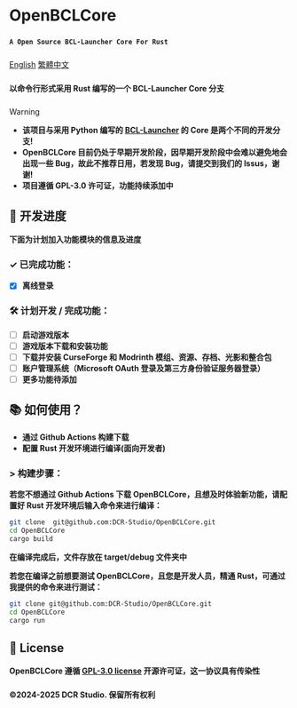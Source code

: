 # **OpenBCLCore**
#####
**```A Open Source BCL-Launcher Core For Rust```**
#####
[English](README.md)
[繁體中文](README_ZH_TW.md)
#####
**以命令行形式采用 Rust 编写的一个 BCL-Launcher Core 分支**
#####

> [!WARNING]
> * **该项目与采用 Python 编写的 [BCL-Launcher](https://github.com/DCR-Studio/BCL-Launcher) 的 Core 是两个不同的开发分支!**
> * **OpenBCLCore 目前仍处于早期开发阶段，因早期开发阶段中会难以避免地会出现一些 Bug，故此不推荐日用，若发现 Bug，请提交到我们的 Issus，谢谢!**
> * **项目遵循 GPL-3.0 许可证，功能持续添加中**

#####

## **📆 开发进度**
**下面为计划加入功能模块的信息及进度**

#####

### **✓ 已完成功能：**

* [x] **离线登录**

### **🛠️ 计划开发 / 完成功能：**

* [ ] **启动游戏版本**
* [ ] **游戏版本下载和安装功能**
* [ ] **下载并安装 CurseForge 和 Modrinth 模组、资源、存档、光影和整合包**
* [ ] **账户管理系统（Microsoft OAuth 登录及第三方身份验证服务器登录）**
* [ ] **更多功能待添加**

#####

## **📚 如何使用？**

- **通过 Github Actions 构建下载**
- **配置 Rust 开发环境进行编译(面向开发者)**
#####
### > **构建步骤：**

**若您不想通过 Github Actions 下载 OpenBCLCore，且想及时体验新功能，请配置好 Rust 开发环境后输入命令来进行编译：**

```bash
git clone  git@github.com:DCR-Studio/OpenBCLCore.git
cd OpenBCLCore
cargo build
```

**在编译完成后，文件存放在 target/debug 文件夹中**

**若您在编译之前想要测试 OpenBCLCore，且您是开发人员，精通 Rust，可通过我提供的命令来进行测试：**

```bash
git clone git@github.com:DCR-Studio/OpenBCLCore.git
cd OpenBCLCore
cargo run
```

#####
## **📖 License**

**OpenBCLCore 遵循 **[GPL-3.0 license](LICENSE)** 开源许可证，这一协议具有传染性**

#####
**©2024-2025 DCR Studio. 保留所有权利**
